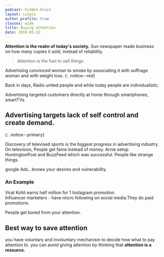 ```yaml
---
podcast: hidden-brain
layout: single
author_profile: true
classes: wide
title: Buying attention
date: 2018-05-22
---
```



**Attention is the realm of today's society.**
Sun newspaper made business on how many copies it sold, instead of reliability.

>Attention is the fuel to sell things.

Advertising convinced woman to smoke by associating it with suffrage woman 
and with weight loss.
{: .notice--red}

Back in days, Radio united people and while today people are individualistic.

Advertising targeted customers directly at home through smartphones, smartTVs.

## Advertising targets lack of self control and create demand.
{: .notice--primary}

Discovery of televised sports is the biggest progress in advertising industry.
On television, People get fame instead of money.
Arnie setup HuntingtonPost and BuzzFeed which was successful. People
like strange things.

google Ads...knows your desires and vulnerability.

### An Example

Virat Kohli earns half million for 1 Instagram promotion.  
Influencer marketers - have micro following on social media.They do paid promotions.


People get bored from your attention.

## Best way to save attention
you have voluntary and involuntary mechanism to decide how what to pay attention to.
you can avoid giving attention by thinking that **attention is a resource.**